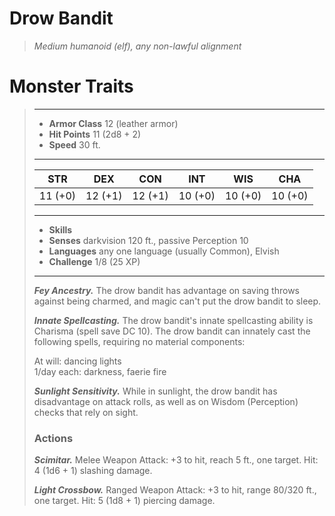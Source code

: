 # Drow Bandit
>*Medium humanoid (elf), any non-lawful alignment*
# Monster Traits
>___
>- **Armor Class** 12 (leather armor)
>- **Hit Points** 11 (2d8 + 2)
>- **Speed** 30 ft.
>___
>|STR|DEX|CON|INT|WIS|CHA|
>|:---:|:---:|:---:|:---:|:---:|:---:|
>|11 (+0)|12 (+1)|12 (+1)|10 (+0)|10 (+0)|10 (+0)|
>___
>- **Skills** 
>- **Senses** darkvision 120 ft., passive Perception 10
>- **Languages** any one language (usually Common), Elvish
>- **Challenge** 1/8 (25 XP)
>___
>***Fey Ancestry.*** The drow bandit has advantage on saving throws against being charmed, and magic can't put the drow bandit to sleep.  
>
>***Innate Spellcasting.*** The drow bandit's innate spellcasting ability is Charisma (spell save DC 10). The drow bandit can innately cast the following spells, requiring no material components:  
>
>At will: dancing lights  
>1/day each: darkness, faerie fire  
>
>
>***Sunlight Sensitivity.*** While in sunlight, the drow bandit has disadvantage on attack rolls, as well as on Wisdom (Perception) checks that rely on sight.  
>
>### Actions
>***Scimitar.*** Melee Weapon Attack: +3 to hit, reach 5 ft., one target. Hit: 4 (1d6 + 1) slashing damage.  
>
>***Light Crossbow.*** Ranged Weapon Attack: +3 to hit, range 80/320 ft., one target. Hit: 5 (1d8 + 1) piercing damage.